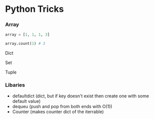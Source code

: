 # Python Tricks

### Array

```python
array = [1, 1, 1, 3]

array.count(1) # 3
```

Dict

Set

Tuple

### Libaries&#x20;

* defaultdict (dict, but if key doesn't exist then create one with some default value)
* dequeu (push and pop from both ends with O(1))
* Counter (makes counter dict of the iterrable)
